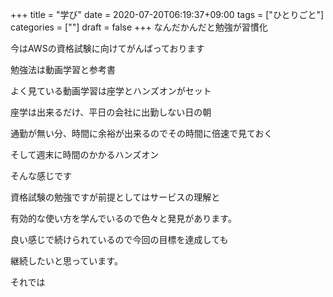 +++
title = "学び"
date = 2020-07-20T06:19:37+09:00
tags = ["ひとりごと"]
categories = [""]
draft = false
+++
なんだかんだと勉強が習慣化

今はAWSの資格試験に向けてがんばっております

勉強法は動画学習と参考書

よく見ている動画学習は座学とハンズオンがセット

座学は出来るだけ、平日の会社に出勤しない日の朝

通勤が無い分、時間に余裕が出来るのでその時間に倍速で見ておく

そして週末に時間のかかるハンズオン

そんな感じです

資格試験の勉強ですが前提としてはサービスの理解と

有効的な使い方を学んでいるので色々と発見があります。

良い感じで続けられているので今回の目標を達成しても

継続したいと思っています。

それでは




